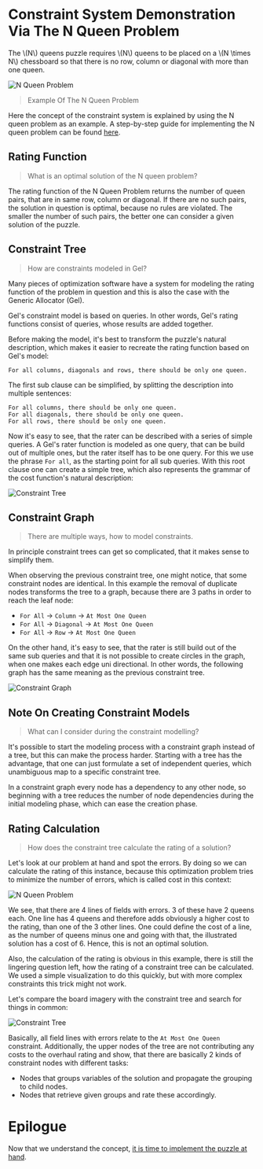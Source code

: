 # Constraint System Demonstration Via The N Queen Problem
The \\(N\\) queens puzzle requires \\(N\\) queens to be placed on a
\\(N \\times N\\) chessboard so that there is no row,
column or diagonal with more than one queen.

![N Queen Problem](../../../../../../../../src/main/svg/net/splitcells/gel/test/functionality/n-queen-problem/illustration.svg)
> Example Of The N Queen Problem

Here the concept of the constraint system is explained by using the N queen
problem as an example.
A step-by-step guide for implementing the N queen problem can be found
[here](n-queen-problem.implementation.md).
## Rating Function
> What is an optimal solution of the N queen problem?

The rating function of the N Queen Problem returns the number of queen pairs,
that are in same row, column or diagonal.
If there are no such pairs, the solution in question is optimal,
because no rules are violated.
The smaller the number of such pairs, the better one can consider a given
solution of the puzzle.
## Constraint Tree
> How are constraints modeled in Gel?

Many pieces of optimization software have a system for modeling the rating
function of the problem in question and
this is also the case with the Generic Allocator (Gel).

Gel's constraint model is based on queries.
In other words, Gel's rating functions consist of queries,
whose results are added together.

Before making the model, it's best to transform the puzzle's natural
description,
which makes it easier to recreate the rating function based on Gel's model:
```
For all columns, diagonals and rows, there should be only one queen.
```
The first sub clause can be simplified,
by splitting the description into multiple sentences:
```
For all columns, there should be only one queen.
For all diagonals, there should be only one queen.
For all rows, there should be only one queen.
```

Now it's easy to see, that the rater can be described with a series of simple
queries.
A Gel's rater function is modeled as one query,
that can be build out of multiple ones,
but the rater itself has to be one query.
For this we use the phrase `For all`, as the starting point for all sub queries.
With this root clause one can create a simple tree,
which also represents the grammar of the cost function's natural description: 

![Constraint Tree](../../../../../../../../src/main/svg/net/splitcells/gel/test/functionality/n-queen-problem/constraint.tree.svg)
## Constraint Graph
> There are multiple ways, how to model constraints.

In principle constraint trees can get so complicated,
that it makes sense to simplify them.

When observing the previous constraint tree, one might notice,
that some constraint nodes are identical.
In this example the removal of duplicate nodes transforms the tree to a graph,
because there are 3 paths in order to reach the leaf node:
* `For All` -> `Column` -> `At Most One Queen`
* `For All` -> `Diagonal` -> `At Most One Queen`
* `For All` -> `Row` -> `At Most One Queen`

On the other hand, it's easy to see, that the rater is still build out of
the same sub queries and that it is not possible to create circles in the graph,
when one makes each edge uni directional.
In other words, the following graph has the same meaning as the previous
constraint tree.

![Constraint Graph](../../../../../../../../src/main/svg/net/splitcells/gel/test/functionality/n-queen-problem/constraint.graph.svg)

## Note On Creating Constraint Models
> What can I consider during the constraint modelling?

It's possible to start the modeling process with a constraint graph instead of a
tree, but this can make the process harder.
Starting with a tree has the advantage, that one can just formulate a set of
independent queries, which unambiguous map to a specific constraint tree. 

In a constraint graph every node has a dependency to any other node,
so beginning with a tree reduces the number of node dependencies during the
initial modeling phase,
which can ease the creation phase.

## Rating Calculation
> How does the constraint tree calculate the rating of a solution?

Let's look at our problem at hand and spot the errors.
By doing so we can calculate the rating of this instance,
because this optimization problem tries to minimize the number of errors,
which is called cost in this context:

![N Queen Problem](../../../../../../../../src/main/svg/net/splitcells/gel/test/functionality/n-queen-problem/illustration.errors.svg)

We see, that there are 4 lines of fields with errors.
3 of these have 2 queens each.
One line has 4 queens and therefore adds obviously a higher cost to the rating,
than one of the 3 other lines.
One could define the cost of a line, as the number of queens minus one and
going with that,
the illustrated solution has a cost of 6.
Hence, this is not an optimal solution.

Also, the calculation of the rating is obvious in this example,
there is still the lingering question left,
how the rating of a constraint tree can be calculated.
We used a simple visualization to do this quickly,
but with more complex constraints this trick might not work.

Let's compare the board imagery with the constraint tree and search for things
in common:

![Constraint Tree](../../../../../../../../src/main/svg/net/splitcells/gel/test/functionality/n-queen-problem/constraint.tree.svg)

Basically, all field lines with errors relate to the `At Most One Queen`
constraint.
Additionally, the upper nodes of the tree are not contributing any costs to the
overhaul rating and show, that there are basically 2 kinds of constraint nodes
with different tasks:
* Nodes that groups variables of the solution and propagate the grouping to
  child nodes.
* Nodes that retrieve given groups and rate these accordingly.
# Epilogue
Now that we understand the concept,
[it is time to implement the puzzle at hand](n-queen-problem.implementation.md).